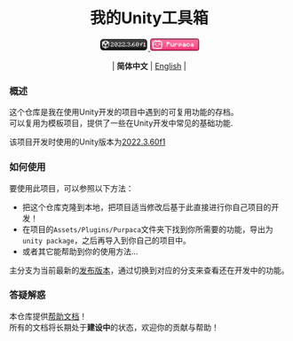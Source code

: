 <div align="center">

# 我的Unity工具箱

<a href="https://unity.com/releases/editor/whats-new/2022.3.60#notes">
<img src="./docs/images/badge_unity_version.png" alt="Unity 2022.3.60f1" height=22 />
</a>
<a href="https://space.bilibili.com/3546697445673471">
<img src="./docs/images/badge_btv.png" alt="bilibili_purpaca" height=22 />
</a>

<br/>

| **简体中文** | [English](./README_en.md) |

</div>

### 概述
这个仓库是我在使用Unity开发的项目中遇到的可复用功能的存档。  
可以复用为模板项目，提供了一些在Unity开发中常见的基础功能.  

该项目开发时使用的Unity版本为[2022.3.60f1](https://unity.com/releases/editor/whats-new/2022.3.60#notes)

### 如何使用
要使用此项目，可以参照以下方法：  
- 把这个仓库克隆到本地，把项目适当修改后基于此直接进行你自己项目的开发！
- 在项目的`Assets/Plugins/Purpaca`文件夹下找到你所需要的功能，导出为`unity package`，之后再导入到你自己的项目中。
- 或者其它能帮助到你的使用方法...  
  
主分支为当前最新的[发布版本](https://github.com/Purpaca/My-Unity-Toolkits/releases)，通过切换到对应的分支来查看还在开发中的功能。

### 答疑解惑
本仓库提供[帮助文档](./docs/cn/manual/index.md)！  
所有的文档将长期处于**建设中**的状态，欢迎你的贡献与帮助！
